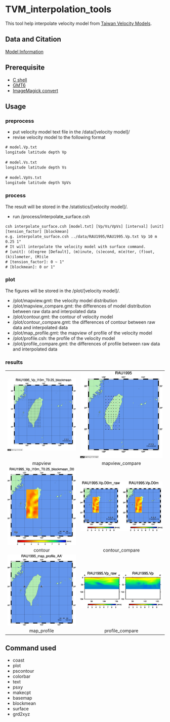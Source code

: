 # TVM_interpolation_tools
This tool help interpolate velocity model from [Taiwan Velocity Models](https://tecdc.earth.sinica.edu.tw/TWtomo/VerticalProfile.php).

## Data and Citation
[Model Information](https://tecdc.earth.sinica.edu.tw/TWtomo/ModelInfo.php)

## Prerequisite
- [C shell](https://help.sap.com/viewer/d1d04c0d65964a9b91589ae7afc1bd45/2020.0/en-US/dffd295dc2b0462ca9e265e32f30d940.html)
- [GMT6](https://github.com/GenericMappingTools/gmt)
- [ImageMagick convert](https://imagemagick.org/script/convert.php)

## Usage
### preprocess
- put velocity model text file in the /data/[velocity model]/
- revise velocity model to the following format
```
# model.Vp.txt
longitude latitude depth Vp

# model.Vs.txt
longitude latitude depth Vs

# model.VpVs.txt
longitude latitude depth VpVs
```
### process
The result will be stored in the /statistics/[velocity model]/.
- run /process/interpolate_surface.csh
```
csh interpolate_surface.csh [model.txt] [Vp/Vs/VpVs] [interval] [unit] [tension_factor] [blockmean]
e.g. interpolate_surface.csh ../data/RAU1995/RAU1995.Vp.txt Vp 10 m 0.25 1"
# It will interpolate the velocity model with surface command.
# [unit]: (d)egree [Default], (m)inute, (s)econd, m(e)ter, (f)oot, (k)ilometer, (M)ile
# [tension_factor]: 0 ~ 1"
# [blockmean]: 0 or 1"
```
### plot
The figures will be stored in the /plot/[velocity model]/.
- /plot/mapview.gmt: the velocity model distribution
- /plot/mapview_compare.gmt: the differences of model distribution between raw data and interpolated data
- /plot/contour.gmt: the contour of velocity model
- /plot/contour_compare.gmt: the differences of contour between raw data and interpolated data
- /plot/map_profile.gmt: the mapview of profile of the velocity model
- /plot/profile.csh: the profile of the velocity model
- /plot/profile_compare.gmt: the differences of profile between raw data and interpolated data

### results
<table>
   <tr>
      <td> <img src="https://github.com/IESDMC/TVM_interpolation_tools/blob/main/plot/RAU1995/mapview/Vp/10m/RAU1995_Vp_I10m_T0.25_blockmean.mapview.jpg?raw=true" width="100%"></td>
      <td><img src="https://github.com/IESDMC/TVM_interpolation_tools/blob/main/plot/RAU1995/mapview/Vp/10m/RAU1995.mapview.compare.jpg?raw=true" width="100%"></td>
   </tr>
   <tr>
      <td align="center">mapview</td>
      <td align="center">mapview_compare</td>
   </tr>
      <tr>
      <td> <img src="https://github.com/IESDMC/TVM_interpolation_tools/blob/main/plot/RAU1995/contour/Vp/10m/RAU1995_Vp_I10m_T0.25_blockmean_D0.contour.jpg?raw=true" width="100%"></td>
      <td><img src="https://github.com/IESDMC/TVM_interpolation_tools/blob/main/plot/RAU1995/contour/Vp/10m/RAU1995.Vp.D0m.contour.compare.jpg?raw=true" width="100%"></td>
   </tr>
   <tr>
      <td align="center">contour</td>
      <td align="center">contour_compare</td>
   </tr>
      <tr>
      <td> <img src="https://github.com/IESDMC/TVM_interpolation_tools/blob/main/plot/RAU1995/profile/Vp/10m/RAU1995_profile_120_24_122_24_map.jpg?raw=true" width="100%"></td>
      <td><img src="https://github.com/IESDMC/TVM_interpolation_tools/blob/main/plot/RAU1995/profile/Vp/10m/RAU1995_profile_120_24_122_24_W20km.compare.jpg?raw=true" width="100%"></td>
   </tr>
   <tr>
      <td align="center">map_profile</td>
      <td align="center">profile_compare</td>
   </tr>
</table>

## Command used
- coast
- plot
- pscontour
- colorbar
- text
- psxy
- makecpt
- basemap
- blockmean
- surface
- grd2xyz
